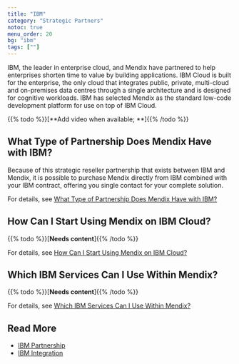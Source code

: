 ```yaml
---
title: "IBM"
category: "Strategic Partners"
notoc: true
menu_order: 20
bg: "ibm"
tags: [""]
---
```


IBM, the leader in enterprise cloud, and Mendix have partnered to help enterprises shorten time to value by building applications. IBM Cloud is built for the enterprise, the only cloud that integrates public, private, multi-cloud and on-premises data centres through a single architecture and is designed for cognitive workloads. IBM has selected Mendix as the standard low-code development platform for use on top of IBM Cloud.  

{{% todo %}}[**Add video when available; **]{{% /todo %}}

## What Type of Partnership Does Mendix Have with IBM?

Because of this strategic reseller partnership that exists between IBM and Mendix, it is possible to purchase Mendix directly from IBM combined with your IBM contract, offering you single contact for your complete solution.

For details, see [What Type of Partnership Does Mendix Have with IBM?](ibm-overview#ibm-partnership-type)

## How Can I Start Using Mendix on IBM Cloud?

{{% todo %}}[**Needs content**]{{% /todo %}}

For details, see [How Can I Start Using Mendix on IBM Cloud?](ibm-integration#start-ibm)

## Which IBM Services Can I Use Within Mendix?

{{% todo %}}[**Needs content**]{{% /todo %}}

For details, see [Which IBM Services Can I Use Within Mendix?](ibm-integration#ibm-services)

## Read More

* [IBM Partnership](ibm-overview)
* [IBM Integration](ibm-integration)
